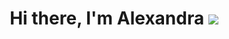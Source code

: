 <h1 align="center">Hi there, I'm Alexandra <img src="https://github.com/blackcater/blackcater/raw/main/images/Hi.gif"></h1>
